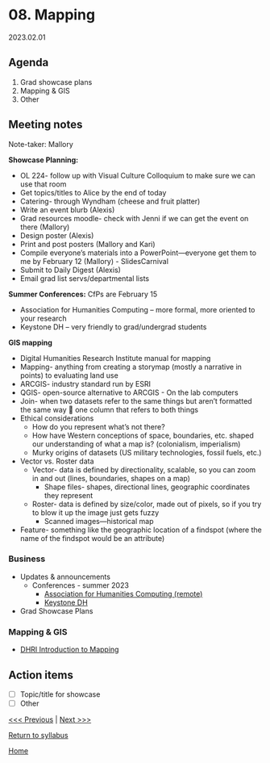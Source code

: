 # 08. Mapping

2023.02.01

## Agenda
1. Grad showcase plans
2. Mapping & GIS
3. Other

## Meeting notes
Note-taker: Mallory

**Showcase Planning:** 

- OL 224- follow up with Visual Culture Colloquium to make sure we can use that room 
- Get topics/titles to Alice by the end of today 
- Catering- through Wyndham (cheese and fruit platter) 
- Write an event blurb (Alexis) 
- Grad resources moodle- check with Jenni if we can get the event on there (Mallory) 
- Design poster (Alexis) 
- Print and post posters (Mallory and Kari) 
- Compile everyone’s materials into a PowerPoint—everyone get them to me by February 12 (Mallory) 
      - SlidesCarnival 
- Submit to Daily Digest (Alexis) 
- Email grad list servs/departmental lists 

**Summer Conferences:** CfPs are February 15

- Association for Humanities Computing – more formal, more oriented to your research 
- Keystone DH – very friendly to grad/undergrad students 

**GIS mapping** 

- Digital Humanities Research Institute manual for mapping 
- Mapping- anything from creating a storymap (mostly a narrative in points) to evaluating land use 
- ARCGIS- industry standard run by ESRI 
- QGIS- open-source alternative to ARCGIS 
      - On the lab computers 
- Join- when two datasets refer to the same things but aren’t formatted the same way  one column that refers to both things 
- Ethical considerations 
    - How do you represent what’s not there? 
    - How have Western conceptions of space, boundaries, etc. shaped our understanding of what a map is? (colonialism, imperialism) 
    - Murky origins of datasets (US military technologies, fossil fuels, etc.) 
- Vector vs. Roster data
    - Vector- data is defined by directionality, scalable, so you can zoom in and out (lines, boundaries, shapes on a map) 
      - Shape files- shapes, directional lines, geographic coordinates they represent
    - Roster- data is defined by size/color, made out of pixels, so if you try to blow it up the image just gets fuzzy
      - Scanned images—historical map
- Feature- something like the geographic location of a findspot (where the name of the findspot would be an attribute) 


### Business
- Updates & announcements
  - Conferences - summer 2023
    - [Association for Humanities Computing (remote)](https://ach2023.ach.org/es/cfp/)
    - [Keystone DH](https://keystonedh.network/2023/cfp)
- Grad Showcase Plans

### Mapping & GIS
- [DHRI Introduction to Mapping](https://curriculum.dhinstitutes.org/workshops/mapping/)


## Action items
- [ ] Topic/title for showcase
- [ ] Other

[<<< Previous](07-data.md) | [Next >>>]()

[Return to syllabus](../syllabus.md)

[Home](../README.md)
